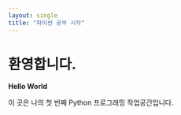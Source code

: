 ```yaml
---
layout: single
title: "파이썬 공부 시작"
---
```


# 환영합니다.
**Hello World**

이 곳은 나의 첫 번째 Python 프로그래밍 작업공간입니다.
